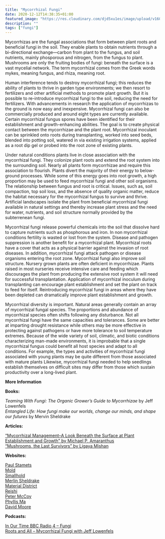 ```yaml
---
title: "Mycorrhizal Fungi"
date: 2020-12-12T14:38:35+01:00
featured_image: "https://res.cloudinary.com/djd5xu1es/image/upload/v1607803783/berlin_blewit_wt5psd.jpg"
description: ""
tags: ["fungi"]
---
```


Mycorrhizas are the fungal associations that form between plant roots and beneficial fungi in the soil. They enable plants to obtain nutrients through a bi-directional exchange&mdash;carbon from plant to the fungus, and soil nutrients, mainly phosporous and nitrogen, from the fungus to plant. Mushrooms are only the fruiting bodies of fungi: beneath the surface is a vast mycelial network. The term mycorrhizal comes from the Greek words mykes, meaning fungus, and rhiza, meaning root. 


Human interference tends to destroy mycorrhizal fungi; this reduces the ability of plants to thrive in garden type environments; we then resort to fertilizers and other artificial methods to promote plant growth. But it is possible to re-introduce mycorrhizal fungi to the soil, reducing the need for fertilizers. With advancements in research the application of mycorrhizas to the ground is now easy and inexpensive. Mycorrhizal fungi can also be commercially produced and around eight types are currently available. Certain mycorrhizal fungus spores have been identified for their establishment and growth-enhancing abilities. The goal is to create physical contact between the mycorrhizae and the plant root. Mycorrhizal inoculant can be sprinkled onto roots during transplanting, worked into seed beds, blended into potting soil, watered in via existing irrigation systems, applied as a root dip gel or probed into the root zone of existing plants. 


Under natural conditions plants live in close association with the mycorrhizal fungi. They colonize plant roots and extend the root system into the surrounding soil. Nearly all plants form mycorrhizae and require this association to flourish. Plants divert the majority of their energy to below-ground processes. While some of this energy goes into root growth, a high proportion may be used to feed mycorrhizal fungi and other soil organisms. The relationship between fungus and root is critical. Issues, such as, soil compaction, top soil loss, and the absence of quality organic matter, reduce the habitat necessary for the mycorrhizal fungus to survive and thrive. Artificial landscapes isolate the plant from beneficial mycorrhizal fungi available in natural settings and thereby increase plant stress and the need for water, nutrients, and soil structure normally provided by the subterrenean fungi. 


Mycorrhizal fungi release powerful chemicals into the soil that dissolve hard to capture nutrients such as phosphorous and iron. In non mycorrhizal conditions fertility is wasted or lost from the system. Disease and pathogen suppression is another benefit for a mycorrhizal plant. Mycorrhizal roots have a cover that acts as a physical barrier against the invasion of root diseases. In addition, mycorrhizal fungi attack pathogen or disease organisms entering the root zone. Mycorrhizal fungi also improve soil structure. Nursery grown plants are often deficient in mycorrhizae. Plants raised in most nurseries receive intensive care and feeding which discourages the plant from producing the extensive root system it will need for successful transplantation. Application of mycorrhizal inoculum during transplanting can encourage plant establishment and set the plant on track to feed for itself. Reintroducing mycorrhizal fungi in areas where they have been depleted can dramatically improve plant establishment and growth.


Mycorrhizal diversity is important. Natural areas generally contain an array of mycorrhizal fungal species. The proportions and abundance of mycorrhizal species often shifts following any disturbance. Not all mycorrhizal fungi have the same capacities and tolerances. Some are better at imparting drought resistance while others may be more effective in protecting against pathogens or have more tolerance to soil temperature extremes. Because of the wide variety of soil, climatic, and biotic conditions characterizing man-made environments, it is improbable that a single mycorrhizal fungus could benefit all host species and adapt to all conditions. For example, the types and activities of mycorrhizal fungi associated with young plants may be quite different from those associated with mature plants Likewise, mycorrhizal fungi needed to help seedlings establish themselves on difficult sites may differ from those which sustain productivity over a long-lived plant.


**More Information**

**Books:**

*Teaming With Fungi: The Organic Grower’s Guide to Mycorrhizae* by Jeff Lowenfels  
*Entangled Life: How fungi make our worlds, change our minds, and shape our futures* by Mervin Sheldrake  

**Articles:**

[&ldquo;Mycorrhizal Management&ndash;A Look Beneath the Surface at Plant Establishment and Growth&rdquo; by Michael P. Amaranthus](https://fungi.com/blogs/articles/mycorrhizal-management)  
[&ldquo;Mushrooms, the Last Survivors&rdquo; by Ligaya Mishan](https://www.nytimes.com/2020/09/18/t-magazine/mushrooms-fashion-food-art.html?utm_source=pocket&utm_medium=email&utm_campaign=pockethits)  

**Websites:**

[Paul Stamets](https://fungi.com/)  
[Mold](https://thisismold.com)  
[Smallhold](https://www.smallhold.com/)  
[Merlin Sheldrake](https://www.merlinsheldrake.com/articles)  
[Material District](https://materialdistrict.com/article/mycotex-textile-mushroom-mycelium/)  
[Reishi](https://www.mycoworks.com/)  
[Peter McCoy](https://mycologos.world/)  
[Phyllis Ma](https://phyllisma.com/work#/mushrooms/)  
[David Moore](http://www.davidmoore.org.uk/assets/mostly_mycology/diane_howarth/introduction.htm)  

**Podcasts:**

[In Our Time BBC Radio 4 &ndash; Fungi](https://www.bbc.co.uk/sounds/play/b09r3nwl)  
[Roots and All &ndash; Mycorrhizal Fungi with Jeff Lowenfels](https://rootsandall.co.uk/portfolio-item/episode-51-mycorrhizal-fungi-with-jeff-lowenfels/)  

